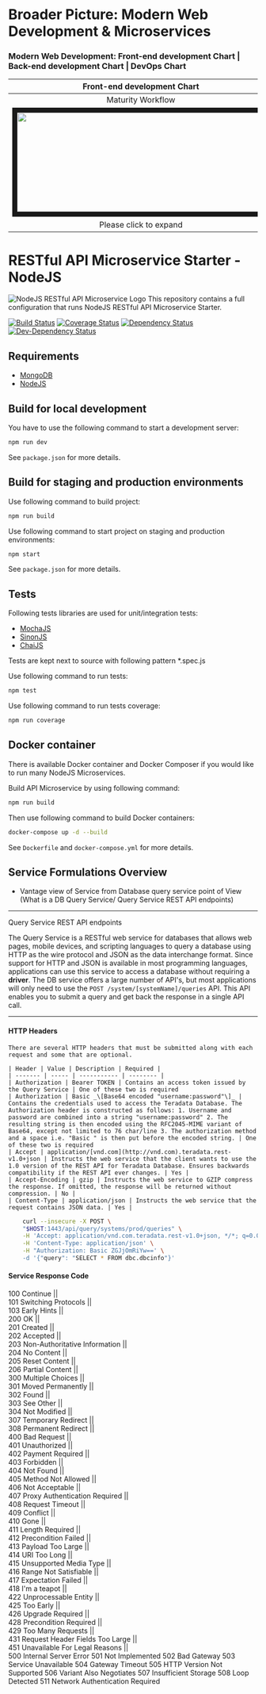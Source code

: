 # Broader Picture: Modern Web Development & Microservices

### Modern Web Development: Front-end development Chart | Back-end development Chart | DevOps Chart


|**Front-end development Chart**| **Back-end development Chart**| ** DevOps Chart** |
| :---: | :---:| :---:|
| Maturity Workflow | Maturity Workflow| Maturity Workflow|
|<img src="https://cdn-media-1.freecodecamp.org/images/X1UBzxNCwcSObhADgNlvqkiTZbxd3Lh54JRB" width="500" height="200" border="10">|<img src="https://cdn-media-1.freecodecamp.org/images/T-HBsux0jMPZVBh3hzjfpr-JFjaeb8Hvs3WL" width="500" height="200" border="10">|<img src="https://cdn-media-1.freecodecamp.org/images/WnVFGkrQRNURbszCc6455fC8CaQbyNtWBuuL" width="500" height="200" border="10">|
| Please click to expand | Please click to expand | Please click to expand | 

# RESTful API Microservice Starter -NodeJS 
![NodeJS RESTful API Microservice Logo](https://github.com/Abdizriel/nodejs-microservice-starter/blob/master/logo.jpg)
This repository contains a full configuration that runs NodeJS RESTful API Microservice Starter.

[![Build Status](https://secure.travis-ci.org/Abdizriel/nodejs-microservice-starter.png?branch=master)](https://travis-ci.org/Abdizriel/nodejs-microservice-starter)
[![Coverage Status](https://coveralls.io/repos/github/Abdizriel/nodejs-microservice-starter/badge.svg?branch=master)](https://coveralls.io/github/Abdizriel/nodejs-microservice-starter?branch=master)
[![Dependency Status](https://img.shields.io/david/Abdizriel/nodejs-microservice-starter.svg)](https://david-dm.org/Abdizriel/nodejs-microservice-starter)
[![Dev-Dependency Status](https://img.shields.io/david/dev/Abdizriel/nodejs-microservice-starter.svg)](https://david-dm.org/Abdizriel/nodejs-microservice-starter#info=devDependencies)

## Requirements

* [MongoDB](https://www.mongodb.com/download-center "MongoDB")
* [NodeJS](https://nodejs.org/en/download "NodeJS")

## Build for local development

You have to use the following command to start a development server:

```sh
npm run dev
```

See `package.json` for more details.

## Build for staging and production environments

Use following command to build project:

```sh
npm run build
```

Use following command to start project on staging and production environments:

```sh
npm start
```

See `package.json` for more details.

## Tests

Following tests libraries are used for unit/integration tests:
* [MochaJS](https://mochajs.org "MochaJS")
* [SinonJS](http://sinonjs.org "SinonJS")
* [ChaiJS](http://chaijs.com/ "ChaiJS")

Tests are kept next to source with following pattern *.spec.js

Use following command to run tests:

```sh
npm test
```

Use following command to run tests coverage:

```sh
npm run coverage
```

## Docker container

There is available Docker container and Docker Composer if you would like to run many NodeJS Microservices.

Build API Microservice by using following command:

```sh
npm run build
```

Then use following command to build Docker containers:

```sh
docker-compose up -d --build
```

See `Dockerfile` and `docker-compose.yml` for more details.


## Service Formulations Overview
- Vantage view of Service from Database query service point of View (What is a DB Query Service/ Query Service REST API endpoints)

***
Query Service REST API endpoints

The Query Service is a RESTful web service for databases that allows web pages, mobile devices, and scripting languages to query a database using HTTP as the wire protocol and JSON as the data interchange format. Since support for HTTP and JSON is available in most programming languages, applications can use  this service to access a database without requiring a **driver**.
The DB service offers a large number of API's, but most applications will only need to use the  `POST /system/[systemName]/queries` API. This API enables you to submit a query and get back the response in a   single API call.

****

 #### HTTP Headers

    There are several HTTP headers that must be submitted along with each request and some that are optional.

    | Header | Value | Description | Required |
    | ------- | ----- | ----------- | -------- |
    | Authorization | Bearer TOKEN | Contains an access token issued by the Query Service | One of these two is required
    | Authorization | Basic _\[Base64 encoded "username:password"\]_ | Contains the credentials used to access the Teradata Database. The Authorization header is constructed as follows: 1. Username and password are combined into a string "username:password" 2. The resulting string is then encoded using the RFC2045-MIME variant of Base64, except not limited to 76 char/line 3. The authorization method and a space i.e. "Basic " is then put before the encoded string. | One of these two is required
    | Accept | application/[vnd.com](http://vnd.com).teradata.rest-v1.0+json | Instructs the web service that the client wants to use the 1.0 version of the REST API for Teradata Database. Ensures backwards compatibility if the REST API ever changes. | Yes |
    | Accept-Encoding | gzip | Instructs the web service to GZIP compress the response. If omitted, the response will be returned without compression. | No |
    | Content-Type | application/json | Instructs the web service that the request contains JSON data. | Yes |

```bash
    curl --insecure -X POST \
    "$HOST:1443/api/query/systems/prod/queries" \
    -H 'Accept: application/vnd.com.teradata.rest-v1.0+json, */*; q=0.01' \
    -H 'Content-Type: application/json' \
    -H "Authorization: Basic ZGJjOmRiYw==' \
    -d '{"query": "SELECT * FROM dbc.dbcinfo"}'
```

#### Service Response Code
100 Continue  ||  
101 Switching Protocols  ||  
103 Early Hints  ||  
200 OK  ||  
201 Created  ||  
202 Accepted  ||  
203 Non-Authoritative Information  ||  
204 No Content  ||  
205 Reset Content  ||  
206 Partial Content  ||  
300 Multiple Choices  ||  
301 Moved Permanently  ||  
302 Found  ||  
303 See Other  ||  
304 Not Modified  ||  
307 Temporary Redirect  ||  
308 Permanent Redirect  ||  
400 Bad Request  ||  
401 Unauthorized  ||  
402 Payment Required  ||  
403 Forbidden  ||  
404 Not Found  ||  
405 Method Not Allowed  ||  
406 Not Acceptable  ||  
407 Proxy Authentication Required  ||  
408 Request Timeout  ||  
409 Conflict  ||  
410 Gone  ||  
411 Length Required  ||  
412 Precondition Failed  ||  
413 Payload Too Large  ||  
414 URI Too Long  ||  
415 Unsupported Media Type  ||  
416 Range Not Satisfiable  ||  
417 Expectation Failed  ||  
418 I'm a teapot  ||  
422 Unprocessable Entity  ||  
425 Too Early  ||  
426 Upgrade Required  ||  
428 Precondition Required  ||  
429 Too Many Requests  ||  
431 Request Header Fields Too Large  ||  
451 Unavailable For Legal Reasons  ||  
500 Internal Server Error
501 Not Implemented
502 Bad Gateway
503 Service Unavailable
504 Gateway Timeout
505 HTTP Version Not Supported
506 Variant Also Negotiates
507 Insufficient Storage
508 Loop Detected
511 Network Authentication Required
